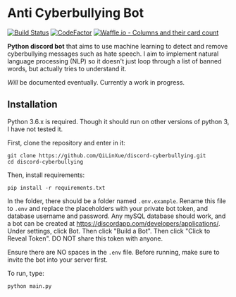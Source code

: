 # Anti Cyberbullying Bot
[![Build Status](https://travis-ci.com/QiLinXue/discord-cyberbullying.svg?branch=master)](https://travis-ci.com/QiLinXue/discord-cyberbullying)
[![CodeFactor](https://www.codefactor.io/repository/github/qilinxue/discord-cyberbullying/badge)](https://www.codefactor.io/repository/github/qilinxue/discord-cyberbullying)
[![Waffle.io - Columns and their card count](https://badge.waffle.io/QiLinXue/discord-cyberbullying.svg?columns=all)](https://waffle.io/QiLinXue/discord-cyberbullying)

**Python discord bot** that aims to use machine learning to detect and remove cyberbullying messages such as hate speech. I aim to implement natural language processing (NLP) so it doesn't just loop through a list of banned words, but actually tries to understand it.

*Will* be documented eventually. Currently a work in progress.

## Installation

Python 3.6.x is required. Though it should run on other versions of python 3, I have not tested it.

First, clone the repository and enter in it:

```
git clone https://github.com/QiLinXue/discord-cyberbullying.git
cd discord-cyberbullying
```

Then, install requirements:

```
pip install -r requirements.txt
```

In the folder, there should be a folder named `.env.example`. Rename this file to `.env` and replace the placeholders with your private bot token, and database username and password. Any mySQL database should work, and a bot can be created at https://discordapp.com/developers/applications/. Under settings, click Bot. Then click "Build a Bot". Then click "Click to Reveal Token". DO NOT share this token with anyone.

Ensure there are NO spaces in the `.env` file. Before running, make sure to invite the bot into your server first.

To run, type:

```
python main.py
```
